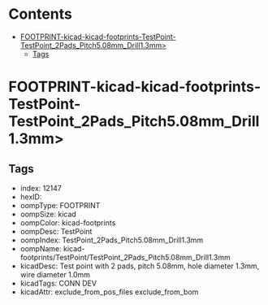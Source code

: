 



Contents
========

* [FOOTPRINT-kicad-kicad-footprints-TestPoint-TestPoint_2Pads_Pitch5.08mm_Drill1.3mm>](#footprint-kicad-kicad-footprints-testpoint-testpoint_2pads_pitch508mm_drill13mm)
	* [Tags](#tags)

# FOOTPRINT-kicad-kicad-footprints-TestPoint-TestPoint_2Pads_Pitch5.08mm_Drill1.3mm>

## Tags

- index: 12147
- hexID: 
- oompType: FOOTPRINT
- oompSize: kicad
- oompColor: kicad-footprints
- oompDesc: TestPoint
- oompIndex: TestPoint_2Pads_Pitch5.08mm_Drill1.3mm
- oompName: kicad-footprints/TestPoint/TestPoint_2Pads_Pitch5.08mm_Drill1.3mm
- kicadDesc: Test point with 2 pads, pitch 5.08mm, hole diameter 1.3mm, wire diameter 1.0mm
- kicadTags: CONN DEV
- kicadAttr: exclude_from_pos_files exclude_from_bom
